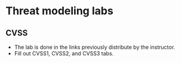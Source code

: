 # Threat modeling labs

## CVSS

* The lab is done in the links previously distribute by the instructor.
* Fill out CVSS1, CVSS2, and CVSS3 tabs.